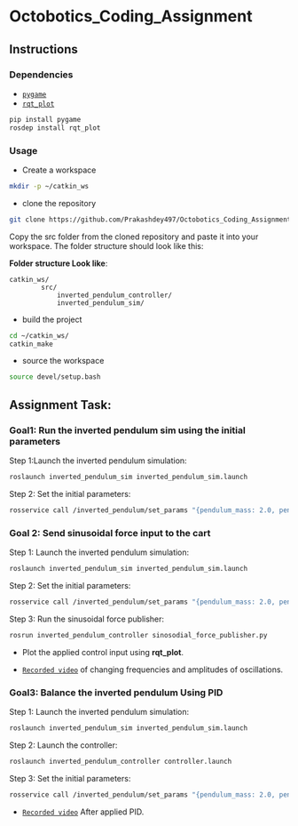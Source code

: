 # Octobotics_Coding_Assignment

## Instructions



### Dependencies

- [`pygame`](https://pypi.org/project/pygame/)
- [`rqt_plot`](http://wiki.ros.org/rqt_plot)

```bash
pip install pygame
rosdep install rqt_plot
```

### Usage
- Create a workspace

```bash
mkdir -p ~/catkin_ws
```

- clone the repository

```bash
git clone https://github.com/Prakashdey497/Octobotics_Coding_Assignment.git
```

Copy the src folder from the cloned repository and paste it into your workspace. The folder structure should look like this:

**Folder structure Look like**:

```
catkin_ws/
        src/
            inverted_pendulum_controller/
            inverted_pendulum_sim/
```

- build the project

```bash
cd ~/catkin_ws/
catkin_make
```

- source the workspace

```bash
source devel/setup.bash
```

## Assignment Task:

### Goal1: Run the inverted pendulum sim using the initial parameters
Step 1:Launch the inverted pendulum simulation:
```bash
roslaunch inverted_pendulum_sim inverted_pendulum_sim.launch
```
Step 2: Set the initial parameters:
```bash
rosservice call /inverted_pendulum/set_params "{pendulum_mass: 2.0, pendulum_length: 300.0, cart_mass: 0.5, theta_0: 1.14, theta_dot_0: 0.0,theta_dot_dot_0: 0.0, cart_x_0: 0.0, cart_x_dot_0: 0.0, cart_x_dot_dot_0: 0.0}"
```

### Goal 2: Send sinusoidal force input to the cart

Step 1: Launch the inverted pendulum simulation:
```bash
roslaunch inverted_pendulum_sim inverted_pendulum_sim.launch
```

Step 2: Set the initial parameters:
```bash
rosservice call /inverted_pendulum/set_params "{pendulum_mass: 2.0, pendulum_length: 300.0, cart_mass: 0.5, theta_0: 1.14, theta_dot_0: 0.0,theta_dot_dot_0: 0.0, cart_x_0: 0.0, cart_x_dot_0: 0.0, cart_x_dot_dot_0: 0.0}"
```

Step 3: Run the sinusoidal force publisher:
```bash
rosrun inverted_pendulum_controller sinosodial_force_publisher.py
```

- Plot the applied control input using **rqt_plot**.

- [`Recorded video`](/data/sinosodial_input.mp4) of changing frequencies and amplitudes of oscillations.

### Goal3: Balance the inverted pendulum Using PID


Step 1: Launch the inverted pendulum simulation:

 ```bash
roslaunch inverted_pendulum_sim inverted_pendulum_sim.launch
 ```
Step 2: Launch the controller:

```bash
roslaunch inverted_pendulum_controller controller.launch
```
Step 3: Set the initial parameters:


```bash
rosservice call /inverted_pendulum/set_params "{pendulum_mass: 2.0, pendulum_length: 300.0, cart_mass: 0.5, theta_0: 3.14, theta_dot_0: 0.0,theta_dot_dot_0: 0.0, cart_x_0: 0.0, cart_x_dot_0: 0.0, cart_x_dot_dot_0: 0.0}"
```

- [`Recorded video`](/data/pid.mp4) After applied PID.


